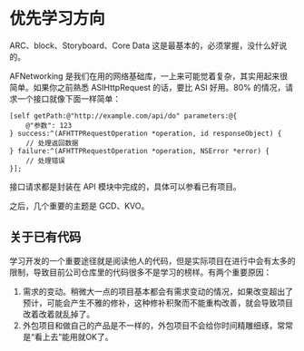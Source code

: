 
优先学习方向
====

ARC、block、Storyboard、Core Data 这是最基本的，必须掌握，没什么好说的。

AFNetworking 是我们在用的网络基础库，一上来可能觉着复杂，其实用起来很简单。如果你之前熟悉 ASIHttpRequest 的话，要比 ASI 好用。80% 的情况，请求一个接口就像下面一样简单：

```
[self getPath:@"http://example.com/api/do" parameters:@{
    @"参数": 123
} success:^(AFHTTPRequestOperation *operation, id responseObject) {
    // 处理返回数据   
} failure:^(AFHTTPRequestOperation *operation, NSError *error) {
    // 处理错误
}];
```

接口请求都是封装在 API 模块中完成的，具体可以参看已有项目。

之后，几个重要的主题是 GCD、KVO。


关于已有代码
----

学习开发的一个重要途径就是阅读他人的代码，但是实际项目在进行中会有太多的限制，导致目前公司仓库里的代码很多不是学习的榜样。有两个重要原因：

1. 需求的变动。稍微大一点的项目基本都会有需求变动的情况，如果改变超出了预计，可能会产生不雅的修补，这种修补积聚而不能重构改善，就会导致项目改着改着就乱掉了。
2. 外包项目和做自己的产品是不一样的，外包项目不会给你时间精雕细琢，常常是“看上去”能用就OK了。
